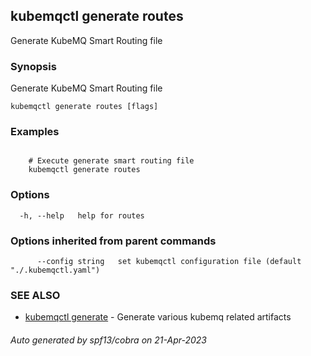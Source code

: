 ## kubemqctl generate routes

Generate KubeMQ Smart Routing file

### Synopsis

Generate KubeMQ Smart Routing file

```
kubemqctl generate routes [flags]
```

### Examples

```

	# Execute generate smart routing file
 	kubemqctl generate routes

```

### Options

```
  -h, --help   help for routes
```

### Options inherited from parent commands

```
      --config string   set kubemqctl configuration file (default "./.kubemqctl.yaml")
```

### SEE ALSO

* [kubemqctl generate](kubemqctl_generate.md)	 - Generate various kubemq related artifacts

###### Auto generated by spf13/cobra on 21-Apr-2023
